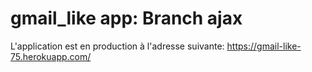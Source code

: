 # gmail_like app: Branch ajax

L'application est en production à l'adresse suivante: https://gmail-like-75.herokuapp.com/ 
